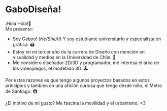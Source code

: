 # GaboDiseña!
¡Hola Hola!👋  
Me presento:  
- Soy Gaboo! _(He/She/It)_  Y soy estudiante universitario y especialista en gráfica. 🖨️
- Estoy en mi tercer año de la carrera de Diseño con mención en visualidad y medios en la Universidad de Chile. 📖  
- Me considero diseñador 2D/3D y programador, me interesa el área de los videojuegos, el modelado 3D. 🕹️  

Por estas razones es que tengo algunos proyectos basados en estos principios y tambien en una afición curiosa que tengo desde niño, el Metro de Santiago. 🚇  

¿El motivo de mi gusto? Me fascina la movilidad y el urbanismo. <3
